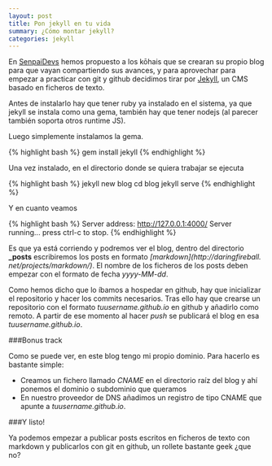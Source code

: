 ```yaml
---
layout: post
title: Pon jekyll en tu vida
summary: ¿Cómo montar jekyll?
categories: jekyll
---
```


En [SenpaiDevs](http://senpaidevs.com) hemos propuesto a los kōhais que se crearan su propio blog para que vayan compartiendo sus avances, y para aprovechar para empezar a practicar con git y github decidimos tirar por [Jekyll](http://jekyllrb.com/), un CMS basado en ficheros de texto.

Antes de instalarlo hay que tener ruby ya instalado en el sistema, ya que jekyll se instala como una gema, también hay que tener nodejs (al parecer también soporta otros runtime JS).

Luego simplemente instalamos la gema.

{% highlight bash %}
gem install jekyll
{% endhighlight %}

Una vez instalado, en el directorio donde se quiera trabajar se ejecuta 

{% highlight bash %}
jekyll new blog
cd blog
jekyll serve
{% endhighlight %}

Y en cuanto veamos

{% highlight bash %}
  Server address: http://127.0.0.1:4000/
  Server running... press ctrl-c to stop.
{% endhighlight %}

Es que ya está corriendo y podremos ver el blog, dentro del directorio **_posts** escribiremos los posts en formato *[markdown](http://daringfireball. net/projects/markdown/)*. El nombre de los ficheros de los posts deben empezar con el formato de fecha *yyyy-MM-dd*.

Como hemos dicho que lo íbamos a hospedar en github, hay que inicializar el repositorio y hacer los commits necesarios. Tras ello hay que crearse un repositorio con el formato *tuusername.github.io* en github y añadirlo como remoto. A partir de ese momento al hacer *push* se publicará el blog en esa *tuusername.github.io*.

###Bonus track

Como se puede ver, en este blog tengo mi propio dominio. Para hacerlo es bastante simple: 

* Creamos un fichero llamado *CNAME* en el directorio raíz del blog y ahí ponemos el dominio o subdominio que queramos
* En nuestro proveedor de DNS añadimos un registro de tipo CNAME que apunte a *tuusername.github.io*.

###Y listo!

Ya podemos empezar a publicar posts escritos en ficheros de texto con markdown y publicarlos con git en github, un rollete bastante geek ¿que no?